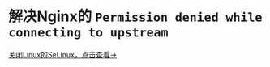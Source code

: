 # 解决Nginx的 `Permission denied while connecting to upstream`

[关闭Linux的SeLinux，点击查看->](/Sundry/linux-command.html#centos-关闭selinux)
